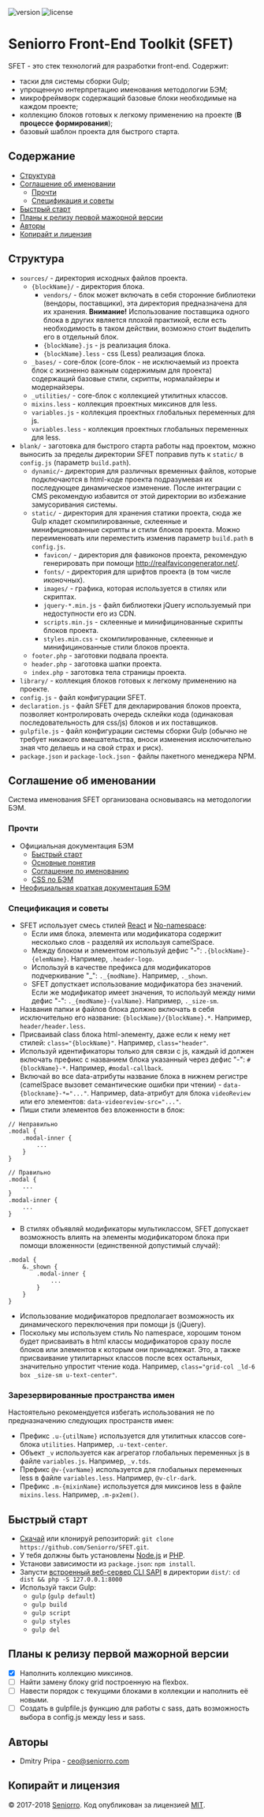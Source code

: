 ![version](https://img.shields.io/badge/dynamic/json.svg?label=version&url=https%3A%2F%2Fraw.githubusercontent.com%2Fseniorro%2Fsfet%2Fmaster%2Fpackage.json&query=version&colorB=green)
![license](https://img.shields.io/badge/dynamic/json.svg?label=license&url=https%3A%2F%2Fraw.githubusercontent.com%2Fseniorro%2Fsfet%2Fmaster%2Fpackage.json&query=license&colorB=blue)

# Seniorro Front-End Toolkit (SFET)
SFET - это стек технологий для разработки front-end. Содержит:
- таски для системы сборки Gulp;
- упрощенную интерпретацию именования методологии БЭМ;
- микрофреймворк содержащий базовые блоки необходимые на каждом проекте;
- коллекцию блоков готовых к легкому применению на проекте (**В процессе формирования**);
- базовый шаблон проекта для быстрого старта.

## Содержание
- [Структура](#Структура)
- [Соглашение об именовании](#Соглашение-об-именовании)
    - [Прочти](#Прочти)
    - [Спецификация и советы](#Спецификация-и-советы)
- [Быстрый старт](#Быстрый-старт)
- [Планы к релизу первой мажорной версии](#Планы-к-релизу-первой-мажорной-версии)
- [Авторы](#Авторы)
- [Копирайт и лицензия](#Копирайт-и-лицензия)

## Структура
- `sources/` - директория исходных файлов проекта.
    - `{blockName}/` - директория блока.
        - `vendors/` - блок может включать в себя сторонние библиотеки (вендоры, поставщики), эта директория предназначена для их хранения. **Внимание!** Использование поставщика одного блока в других является плохой практикой, если есть необходимость в таком действии, возможно стоит выделить его в отдельный блок.
        - `{blockName}.js` - js реализация блока.
        - `{blockName}.less` - css (Less) реализация блока.
    - `_bases/` - core-блок (core-блок - не исключаемый из проекта блок с жизненно важным содержимым для проекта) содержащий базовые стили, скрипты, нормалайзеры и модернайзеры.
    - `_utilities/` - core-блок с коллекцией утилитных классов.
    - `mixins.less` - коллекция проектных миксинов для less.
    - `variables.js` - коллекция проектных глобальных переменных для js.
    - `variables.less` - коллекция проектных глобальных переменных для less.
- `blank/` - заготовка для быстрого старта работы над проектом, можно выносить за пределы директории SFET поправив путь к `static/` в `config.js` (параметр `build.path`).
    - `dynamic/`- директория для различных временных файлов, которые подключаются в html-коде проекта подразумевая их последующее динамическое изменение. После интеграции с CMS рекомендую избавится от этой директории во избежание замусоривания системы.
    - `static/` - директория для хранения статики проекта, сюда же Gulp кладет скомпилированные, склеенные и минифицинованные скрипты и стили блоков проекта. Можно переименовать или переместить изменив параметр `build.path` в `config.js`.
        - `favicon/` - директория для фавиконов проекта, рекомендую генерировать при помощи http://realfavicongenerator.net/.
        - `fonts/` - директория для шрифтов проекта (в том числе иконочных).
        - `images/` - графика, которая используется в стилях или скриптах.
        - `jquery-*.min.js` - файл библиотеки jQuery используемый при недоступности его из CDN.
        - `scripts.min.js` - склеенные и минифицинованные скрипты блоков проекта.
        - `styles.min.css` - скомпилированные, склеенные и минифицинованные стили блоков проекта.
    - `footer.php` - заготовки подвала проекта.
    - `header.php` - заготовка шапки проекта.
    - `index.php` - заготовка тела страницы проекта.
- `library/` - коллекция блоков готовых к легкому применению на проекте.
- `config.js` - файл конфигурации SFET.
- `declaration.js` - файл SFET для декларирования блоков проекта, позволяет контролировать очередь склейки кода (одинаковая последовательность для css/js) блоков и их поставщиков.
- `gulpfile.js`  - файл конфигурации системы сборки Gulp (обычно не требует никакого вмешательства, вноси изменения исключительно зная что делаешь и на свой страх и риск).
- `package.json` и `package-lock.json` - файлы пакетного менеджера NPM.

## Соглашение об именовании
Система именования SFET организована основываясь на методологии БЭМ.

### Прочти
- Официальная документация БЭМ
    - [Быстрый старт](https://ru.bem.info/methodology/quick-start/)
    - [Основные понятия](https://ru.bem.info/methodology/key-concepts/)
    - [Соглашение по именованию](https://ru.bem.info/methodology/naming-convention/)
    - [CSS по БЭМ](https://ru.bem.info/methodology/css/)
- [Неофициальная краткая документация БЭМ](http://nicothin.github.io/idiomatic-pre-CSS/)

### Спецификация и советы
- SFET использует смесь стилей [React](https://ru.bem.info/methodology/naming-convention/#%D0%A1%D1%82%D0%B8%D0%BB%D1%8C-react) и [No-namespace](https://ru.bem.info/methodology/naming-convention/#%D0%A1%D1%82%D0%B8%D0%BB%D1%8C-no-namespace):
    - Если имя блока, элемента или модификатора содержит несколько слов - разделяй их используя camelSpace.
    - Между блоком и элементом используй дефис "-": `.{blockName}-{elemName}`. Например, `.header-logo`.
    - Используй в качестве префикса для модификаторов подчеркивание "_": `._{modName}`. Например, `._shown`.
    - SFET допусткает использование модификатора без значений. Если же модификатор имеет значения, то используй между ними дефис "-": `._{modName}-{valName}`. Например, `._size-sm`.
- Названия папки и файлов блока должно включать в себя исключительно его название: `{blockName}/{blockName}.*`. Например, `header/header.less`.
- Присваивай class блока html-элементу, даже если к нему нет стилей: `class="{blockName}"`. Например, `class="header"`.
- Используй идентификаторы только для связи с js, каждый id должен включать префикс с названием блока указанный через дефис "-": `#{blockName}-*`. Например, `#modal-callback`.
- Включай во все data-атрибуты название блока в нижнем регистре (camelSpace вызовет семантические ошибки при чтении) - `data-{blockname}-*="..."`. Например, data-атрибут для блока `videoReview` или его элементов: `data-videoreview-src="..."`.
- Пиши стили элементов без вложенности в блок:
```less
// Неправильно
.modal {
    .modal-inner {
        ...
    }
}

// Правильно
.modal {
    ...
}
.modal-inner {
    ...
}
```
- В стилях объявляй модификаторы мультиклассом, SFET допускает возможность влиять на элементы модификатором блока при помощи вложенности (единственной допустимый случай):
```less
.modal {
    &._shown {
        .modal-inner {
            ...
        }
    }
}
```
- Использование модификаторов предполагает возможность их динамического переключения при помощи js (jQuery).
- Поскольку мы используем стиль No namespace, хорошим тоном будет присваивать в html классы модификаторов сразу после блоков или элементов к которым они принадлежат. Это, а также присваивание утилитарных классов после всех остальных, значительно упростит чтение кода. Например, `class="grid-col _ld-6 box _size-sm u-text-center"`.

### Зарезервированные пространства имен
Настоятельно рекомендуется избегать использования не по предназначению следующих пространств имен:
- Префикс `.u-{utilName}` используется для утилитных классов core-блока `utilities`. Например, `.u-text-center`.
- Объект `_v` используется как агрегатор глобальных переменных js в файле `variables.js`. Например, `_v.tds`.
- Префикс `@v-{varName}` используется для глобальных переменных less в файле `variables.less`. Например, `@v-clr-dark`.
- Префикс `.m-{mixinName}` используется для миксинов less в файле `mixins.less`. Например, `.m-px2em()`.

## Быстрый старт
- [Скачай](https://github.com/Seniorro/SFET/archive/master.zip) или клонируй репозиторий: `git clone https://github.com/Seniorro/SFET.git`.
- У тебя должны быть установлены [Node.js](https://nodejs.org/) и [PHP](http://php.net/downloads.php).
- Установи зависимости из `package.json`: `npm install`.
- Запусти [встроенный веб-сервер CLI SAPI](http://php.net/manual/ru/features.commandline.webserver.php) в директории `dist/`: `cd dist && php -S 127.0.0.1:8000`
- Используй такси Gulp:
    - `gulp` (`gulp default`)
    - `gulp build`
    - `gulp script`
    - `gulp styles`
    - `gulp del`

## Планы к релизу первой мажорной версии
- [x] Наполнить коллекцию миксинов.
- [ ] Найти замену блоку grid построенную на flexbox.
- [ ] Навести порядок с текущими блоками в коллекции и наполнить её новыми.
- [ ] Создать в gulpfile.js функцию для работы с sass, дать возможность выбора в config.js между less и sass.

## Авторы
- Dmitry Pripa - ceo@seniorro.com

## Копирайт и лицензия
© 2017-2018 [Seniorro](https://seniorro.com). Код опубликован за лицензией [MIT](https://github.com/Seniorro/SFET/blob/master/LICENSE).